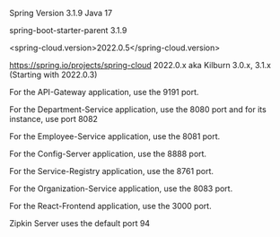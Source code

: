 Spring Version 3.1.9
Java 17

<artifactId>spring-boot-starter-parent</artifactId>
<version>3.1.9</version>

<spring-cloud.version>2022.0.5</spring-cloud.version>


https://spring.io/projects/spring-cloud
2022.0.x aka Kilburn	3.0.x, 3.1.x (Starting with 2022.0.3)



For the API-Gateway application, use the 9191 port.

For the Department-Service application, use the 8080 port and for its instance, use port 8082

For the Employee-Service application, use the 8081 port.

For the Config-Server application, use the 8888 port.

For the Service-Registry application, use the 8761 port.

For the Organization-Service application, use the 8083 port.

For the React-Frontend application, use the 3000 port.

Zipkin Server uses the default port 94
